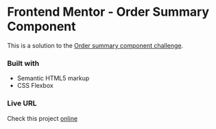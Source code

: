 # Frontend Mentor - Order Summary Component

This is a solution to the [Order summary component challenge](https://www.frontendmentor.io/challenges/order-summary-component-QlPmajDUj).

### Built with

- Semantic HTML5 markup
- CSS Flexbox

### Live URL

Check this project [online](https://alfo-code.github.io/OrderSummaryComponent/)
